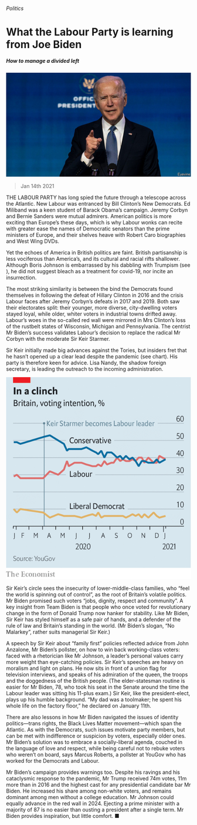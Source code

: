 ###### Politics

# What the Labour Party is learning from Joe Biden 

##### How to manage a divided left 

![image](images/20210116_brp504.jpg) 

> Jan 14th 2021 


THE LABOUR PARTY has long spied the future through a telescope across the Atlantic. New Labour was entranced by Bill Clinton’s New Democrats. Ed Miliband was a keen student of Barack Obama’s campaign. Jeremy Corbyn and Bernie Sanders were mutual admirers. American politics is more exciting than Europe’s these days, which is why Labour wonks can recite with greater ease the names of Democratic senators than the prime ministers of Europe, and their shelves heave with Robert Caro biographies and West Wing DVDs.


Yet the echoes of America in British politics are faint. British partisanship is less vociferous than America’s, and its cultural and racial rifts shallower. Although Boris Johnson is embarrassed by his dabbling with Trumpism (see ), he did not suggest bleach as a treatment for covid-19, nor incite an insurrection.



The most striking similarity is between the bind the Democrats found themselves in following the defeat of Hillary Clinton in 2016 and the crisis Labour faces after Jeremy Corbyn’s defeats in 2017 and 2019. Both saw their electorates split: their younger, more diverse, city-dwelling voters stayed loyal, while older, whiter voters in industrial towns drifted away. Labour’s woes in the so-called red wall were mirrored in Mrs Clinton’s loss of the rustbelt states of Wisconsin, Michigan and Pennsylvania. The centrist Mr Biden’s success validates Labour’s decision to replace the radical Mr Corbyn with the moderate Sir Keir Starmer.


Sir Keir initially made big advances against the Tories, but insiders fret that he hasn’t opened up a clear lead despite the pandemic (see chart). His party is therefore keen for advice. Lisa Nandy, the shadow foreign secretary, is leading the outreach to the incoming administration.

![image](images/20210116_BRC419.png) 



Sir Keir’s circle sees the insecurity of lower-middle-class families, who “feel the world is spinning out of control”, as the root of Britain’s volatile politics. Mr Biden promised such voters “jobs, dignity, respect and community”. A key insight from Team Biden is that people who once voted for revolutionary change in the form of Donald Trump now hanker for stability. Like Mr Biden, Sir Keir has styled himself as a safe pair of hands, and a defender of the rule of law and Britain’s standing in the world. (Mr Biden’s slogan, “No Malarkey”, rather suits managerial Sir Keir.)


A speech by Sir Keir about “family first” policies reflected advice from John Anzalone, Mr Biden’s pollster, on how to win back working-class voters: faced with a rhetorician like Mr Johnson, a leader’s personal values carry more weight than eye-catching policies. Sir Keir’s speeches are heavy on moralism and light on plans. He now sits in front of a union flag for television interviews, and speaks of his admiration of the queen, the troops and the doggedness of the British people. (The elder-statesman routine is easier for Mr Biden, 78, who took his seat in the Senate around the time the Labour leader was sitting his 11-plus exam.) Sir Keir, like the president-elect, plays up his humble background. “My dad was a toolmaker; he spent his whole life on the factory floor,” he declared on January 11th.


There are also lessons in how Mr Biden navigated the issues of identity politics—trans rights, the Black Lives Matter movement—which span the Atlantic. As with the Democrats, such issues motivate party members, but can be met with indifference or suspicion by voters, especially older ones. Mr Biden’s solution was to embrace a socially-liberal agenda, couched in the language of love and respect, while being careful not to rebuke voters who weren’t on board, says Marcus Roberts, a pollster at YouGov who has worked for the Democrats and Labour.


Mr Biden’s campaign provides warnings too. Despite his ravings and his cataclysmic response to the pandemic, Mr Trump received 74m votes, 11m more than in 2016 and the highest cast for any presidential candidate bar Mr Biden. He increased his share among non-white voters, and remains dominant among men without a college education. Mr Johnson could equally advance in the red wall in 2024. Ejecting a prime minister with a majority of 87 is no easier than ousting a president after a single term. Mr Biden provides inspiration, but little comfort. ■

